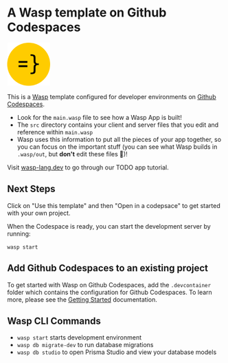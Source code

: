 # A Wasp template on Github Codespaces

<img src="./src/client/waspLogo.png" width='100px'/>

This is a [Wasp](https://wasp-lang.dev/) template configured for developer environments on [Github Codespaces](https://github.com/features/codespaces).

* Look for the `main.wasp` file to see how a Wasp App is built!
* The `src` directory contains your client and server files that you edit and reference within `main.wasp`
* Wasp uses this information to put all the pieces of your app together, so you can focus on the important stuff (you can see what Wasp builds in `.wasp/out`, but **don't** edit these files 🐝)!

Visit [wasp-lang.dev](https://wasp-lang.dev/docs/tutorials/todo-app) to go through our TODO app tutorial.

## Next Steps

Click on "Use this template" and then "Open in a codepsace" to get started with your own project.

When the Codespace is ready, you can start the development server by running:
```
wasp start
```
## Add Github Codespaces to an existing project

To get started with Wasp on Github Codespaces, add the `.devcontainer` folder which contains the configuration for Github Codespaces. To learn more, please see the [Getting Started](https://docs.github.com/en/codespaces/getting-started/quickstart) documentation.

## Wasp CLI Commands

* `wasp start` starts development environment
* `wasp db migrate-dev` to run database migrations
* `wasp db studio` to open Prisma Studio and view your database models
